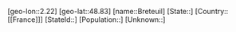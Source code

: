 ﻿---
location: [48.83,2.22]
type: City
tags:
- geo/City


SpocWebEntityId: 29343
isDeleted: false
confidential: public

---
[geo-lon::2.22]
[geo-lat::48.83]
[name::Breteuil]
[State::]
[Country::[[France]]]
[StateId::]
[Population::]
[Unknown::]


